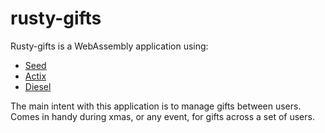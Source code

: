# rusty-gifts

Rusty-gifts is a WebAssembly application using:

- [Seed](https://seed-rs.org/)
- [Actix](https://github.com/actix/actix)
- [Diesel](http://diesel.rs/)

The main intent with this application is to manage gifts between users.  Comes in handy during xmas, or any event, for gifts across a set of users.  
